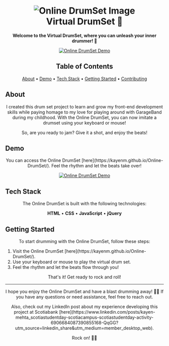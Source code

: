 <h1 align="center">
  <img src="https://raw.githubusercontent.com/KayenM/Online-DrumSet/main/images/drumset_img.jpg" alt="Online DrumSet Image">
  <br>
  Virtual DrumSet 🥁
</h1>

<p align="center">
  <b>Welcome to the Virtual DrumSet, where you can unleash your inner drummer! 🎵</b>
</p>

<p align="center">
  <a href="https://kayenm.github.io/Online-DrumSet/">
    <img src="https://raw.githubusercontent.com/your-username/your-repo/main/images/drumset-demo.png" alt="Online DrumSet Demo">
  </a>
</p>

<h2 align="center">Table of Contents</h2>

<p align="center">
  <a href="#about">About</a> •
  <a href="#demo">Demo</a> •
  <a href="#tech-stack">Tech Stack</a> •
  <a href="#getting-started">Getting Started</a> •
  <a href="#contributing">Contributing</a>
</p>

<h2 id="about">About</h2>

<p align="center">
  I created this drum set project to learn and grow my front-end development skills while paying homage to my love for playing around with GarageBand during my childhood. With the Online DrumSet, you can now imitate a drumset using your keyboard or mouse!
</p>

<p align="center">
  So, are you ready to jam? Give it a shot, and enjoy the beats!
</p>

<h2 id="demo">Demo</h2>

<p align="center">
  You can access the Online DrumSet [here](https://kayenm.github.io/Online-DrumSet/). Feel the rhythm and let the beats take over!
</p>

<p align="center">
  <a href="https://kayenm.github.io/Online-DrumSet/">
    <img src="https://raw.githubusercontent.com/your-username/your-repo/main/images/drumset-demo.png" alt="Online DrumSet Demo">
  </a>
</p>

<h2 id="tech-stack">Tech Stack</h2>

<p align="center">
  The Online DrumSet is built with the following technologies:
</p>

<p align="center">
  <b>HTML</b> • <b>CSS</b> • <b>JavaScript</b> • <b>jQuery</b>
</p>

<h2 id="getting-started">Getting Started</h2>

<p align="center">
  To start drumming with the Online DrumSet, follow these steps:
</p>

<ol>
  <li>Visit the Online DrumSet [here](https://kayenm.github.io/Online-DrumSet/).</li>
  <li>Use your keyboard or mouse to play the virtual drum set.</li>
  <li>Feel the rhythm and let the beats flow through you!</li>
</ol>

<p align="center">
  That's it! Get ready to rock and roll!
</p>

<hr>

<p align="center">
  I hope you enjoy the Online DrumSet and have a blast drumming away! 🥁🎶 If you have any questions or need assistance, feel free to reach out.
</p>

<p align="center">
  Also, check out my LinkedIn post about my experience developing this project at Scotiabank [here](https://www.linkedin.com/posts/kayen-mehta_scotiastudentday-scotiacampus-scotiastudentday-activity-6906684087390855168-QqGG?utm_source=linkedin_share&utm_medium=member_desktop_web).
</p>

<p align="center">
  Rock on! 🤘😎
</p>


